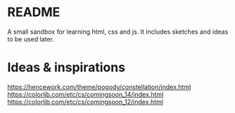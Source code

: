 # README
A small sandbox for learning html, css and js. It includes sketches and ideas to be used later. 

# Ideas & inspirations
https://hencework.com/theme/pogody/constellation/index.html
https://colorlib.com/etc/cs/comingsoon_14/index.html
https://colorlib.com/etc/cs/comingsoon_12/index.html
